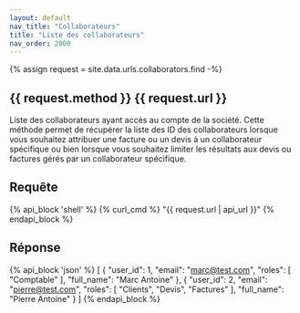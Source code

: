 ```yaml
---
layout: default
nav_title: "Collaborateurs"
title: "Liste des collaborateurs"
nav_order: 2000
---
```


{% assign request = site.data.urls.collaborators.find -%}

## {{ request.method }} {{ request.url }}

Liste des collaborateurs ayant accès au compte de la société. Cette méthode permet de récupérer la liste des ID des collaborateurs lorsque vous souhaitez attribuer une facture ou un devis à un collaborateur spécifique ou bien lorsque vous souhaitez limiter les résultats aux devis ou factures gérés par un collaborateur spécifique.

## Requête

{% api_block 'shell' %}
{% curl_cmd %} "{{ request.url | api_url }}"
{% endapi_block %}

## Réponse

{% api_block 'json' %}
[
  {
    "user_id": 1,
    "email": "marc@test.com",
    "roles": [
      "Comptable"
    ],
    "full_name": "Marc Antoine"
  },
  {
    "user_id": 2,
    "email": "pierre@test.com",
    "roles": [
      "Clients",
      "Devis",
      "Factures"
    ],
    "full_name": "Pierre Antoine"
  }
]
{% endapi_block %}
